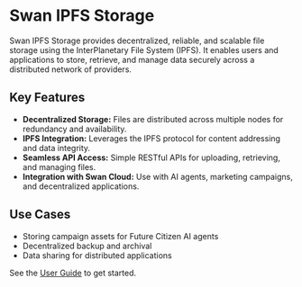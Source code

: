 # Swan IPFS Storage

Swan IPFS Storage provides decentralized, reliable, and scalable file storage using the InterPlanetary File System (IPFS). It enables users and applications to store, retrieve, and manage data securely across a distributed network of providers.

## Key Features

- **Decentralized Storage:** Files are distributed across multiple nodes for redundancy and availability.
- **IPFS Integration:** Leverages the IPFS protocol for content addressing and data integrity.
- **Seamless API Access:** Simple RESTful APIs for uploading, retrieving, and managing files.
- **Integration with Swan Cloud:** Use with AI agents, marketing campaigns, and decentralized applications.

## Use Cases

- Storing campaign assets for Future Citizen AI agents
- Decentralized backup and archival
- Data sharing for distributed applications

See the [User Guide](user-guide.md) to get started. 